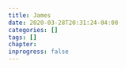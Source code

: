 ```yaml
---
title: James
date: 2020-03-28T20:31:24-04:00
categories: []
tags: []
chapter: 
inprogress: false
---
```



